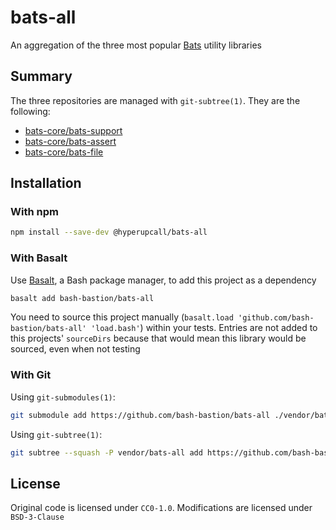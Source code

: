 # bats-all

An aggregation of the three most popular [Bats](https://github.com/bats-core/bats-core) utility libraries

## Summary

The three repositories are managed with `git-subtree(1)`. They are the following:

- [bats-core/bats-support](https://github.com/bats-core/bats-support)
- [bats-core/bats-assert](https://github.com/bats-core/bats-assert)
- [bats-core/bats-file](https://github.com/bats-core/bats-file)

## Installation

### With npm

```sh
npm install --save-dev @hyperupcall/bats-all
```

### With Basalt

Use [Basalt](https://github.com/hyperupcall/basalt), a Bash package manager, to add this project as a dependency

```sh
basalt add bash-bastion/bats-all
```

You need to source this project manually (`basalt.load 'github.com/bash-bastion/bats-all' 'load.bash'`) within your tests. Entries are not added to this projects' `sourceDirs` because that would mean this library would be sourced, even when not testing

### With Git

Using `git-submodules(1)`:

```sh
git submodule add https://github.com/bash-bastion/bats-all ./vendor/bats-all
```

Using `git-subtree(1)`:

```sh
git subtree --squash -P vendor/bats-all add https://github.com/bash-bastion/bats-all HEAD
```

## License

Original code is licensed under `CC0-1.0`. Modifications are licensed under `BSD-3-Clause`
